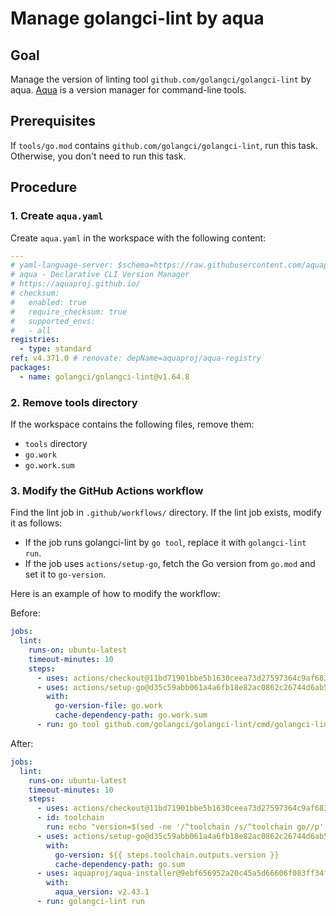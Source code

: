 # Manage golangci-lint by aqua

## Goal

Manage the version of linting tool `github.com/golangci/golangci-lint` by aqua.
[Aqua](https://github.com/aquaproj/aqua) is a version manager for command-line tools.

## Prerequisites

If `tools/go.mod` contains `github.com/golangci/golangci-lint`, run this task.
Otherwise, you don't need to run this task.

## Procedure

### 1. Create `aqua.yaml`

Create `aqua.yaml` in the workspace with the following content:

```yaml
---
# yaml-language-server: $schema=https://raw.githubusercontent.com/aquaproj/aqua/main/json-schema/aqua-yaml.json
# aqua - Declarative CLI Version Manager
# https://aquaproj.github.io/
# checksum:
#   enabled: true
#   require_checksum: true
#   supported_envs:
#   - all
registries:
  - type: standard
ref: v4.371.0 # renovate: depName=aquaproj/aqua-registry
packages:
  - name: golangci/golangci-lint@v1.64.8
```

### 2. Remove tools directory

If the workspace contains the following files, remove them:

- `tools` directory
- `go.work`
- `go.work.sum`

### 3. Modify the GitHub Actions workflow

Find the lint job in `.github/workflows/` directory.
If the lint job exists, modify it as follows:

- If the job runs golangci-lint by `go tool`, replace it with `golangci-lint run`.
- If the job uses `actions/setup-go`, fetch the Go version from `go.mod` and set it to `go-version`.

Here is an example of how to modify the workflow:

Before:

```yaml
jobs:
  lint:
    runs-on: ubuntu-latest
    timeout-minutes: 10
    steps:
      - uses: actions/checkout@11bd71901bbe5b1630ceea73d27597364c9af683 # v4.2.2
      - uses: actions/setup-go@d35c59abb061a4a6fb18e82ac0862c26744d6ab5 # v5.5.0
        with:
          go-version-file: go.work
          cache-dependency-path: go.work.sum
      - run: go tool github.com/golangci/golangci-lint/cmd/golangci-lint run
```

After:

```yaml
jobs:
  lint:
    runs-on: ubuntu-latest
    timeout-minutes: 10
    steps:
      - uses: actions/checkout@11bd71901bbe5b1630ceea73d27597364c9af683 # v4.2.2
      - id: toolchain
        run: echo "version=$(sed -ne '/^toolchain /s/^toolchain go//p' go.mod)" >> "$GITHUB_OUTPUT"
      - uses: actions/setup-go@d35c59abb061a4a6fb18e82ac0862c26744d6ab5 # v5.5.0
        with:
          go-version: ${{ steps.toolchain.outputs.version }}
          cache-dependency-path: go.sum
      - uses: aquaproj/aqua-installer@9ebf656952a20c45a5d66606f083ff34f58b8ce0 # v4.0.0
        with:
          aqua_version: v2.43.1
      - run: golangci-lint run
```

